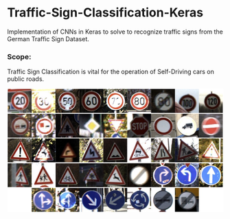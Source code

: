 # Traffic-Sign-Classification-Keras

Implementation of CNNs in Keras to solve to recognize traffic signs from the German Traffic Sign Dataset.

### Scope:
Traffic Sign Classification is vital for the operation of Self-Driving cars on public roads.

![classes](/classes.jpg)
